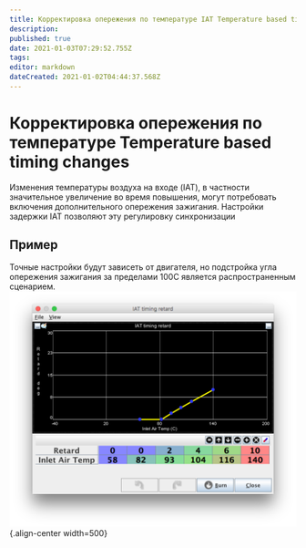 ```yaml
---
title: Корректировка опережения по температуре IAT Temperature based timing changes
description: 
published: true
date: 2021-01-03T07:29:52.755Z
tags: 
editor: markdown
dateCreated: 2021-01-02T04:44:37.568Z
---
```


# Корректировка опережения по температуре Temperature based timing changes
Изменения температуры воздуха на входе (IAT), в частности значительное увеличение во время повышения, могут потребовать включения дополнительного опережения зажигания. Настройки задержки IAT позволяют эту регулировку синхронизации

## Пример
Точные настройки будут зависеть от двигателя, но подстройка угла опережения зажигания за пределами 100C является распространенным сценарием.
![iat_retard.png](/img/ignition/iat_retard.png){.align-center width=500}